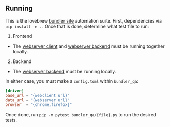 ## Running

This is the lovebrew [bundler site](http://bundle.lovebrew.org) automation suite. First, dependencies via `pip install -e .`. Once that is done, determine what test file to run:

1. Frontend
  -  The [webserver client](https://github.com/lovebrew/lovebrew-frontend) and [webserver backend](https://github.com/lovebrew/lovebrew-webserver) must be running together locally.
2. Backend
  - The [webserver backend](https://github.com/lovebrew/lovebrew-webserver) must be running locally.

In either case, you must make a `config.toml` within `bundler_qa`:
```toml
[driver]
base_url = "{webclient url}"
data_url = "{webserver url}"
browser  = "{chrome,firefox}"
```

Once done, run `pip -m pytest bundler_qa/{file}.py` to run the desired tests.
